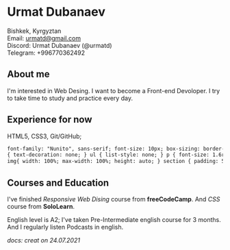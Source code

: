 # Urmat Dubanaev

Bishkek, Kyrgyztan  
Email: urmatd@gmail.com  
Discord: Urmat Dubanaev (@urmatd)  
Telegram: +996770362492

## About me

I'm interested in Web Desing. I want to become a Front-end Devoloper. I try to take time to study and practice every day.

## Experience for now

HTML5, CSS3, Git/GitHub;

```html {
font-family: "Nunito", sans-serif; font-size: 10px; box-sizing: border-box; } a
{ text-decoration: none; } ul { list-style: none; } p { font-size: 1.6rem; }
img{ width: 100%; max-width: 100%; height: auto; } section { padding: 5rem 0; }
```

## Courses and Education

I've finished _Responsive Web Dising_ course from **freeCodeCamp**. And _CSS_ course from **SoloLearn**.

English level is A2; I've taken Pre-Intermediate english course for 3 months. And I regularly listen Podcasts in english.

_docs: creat on 24.07.2021_

